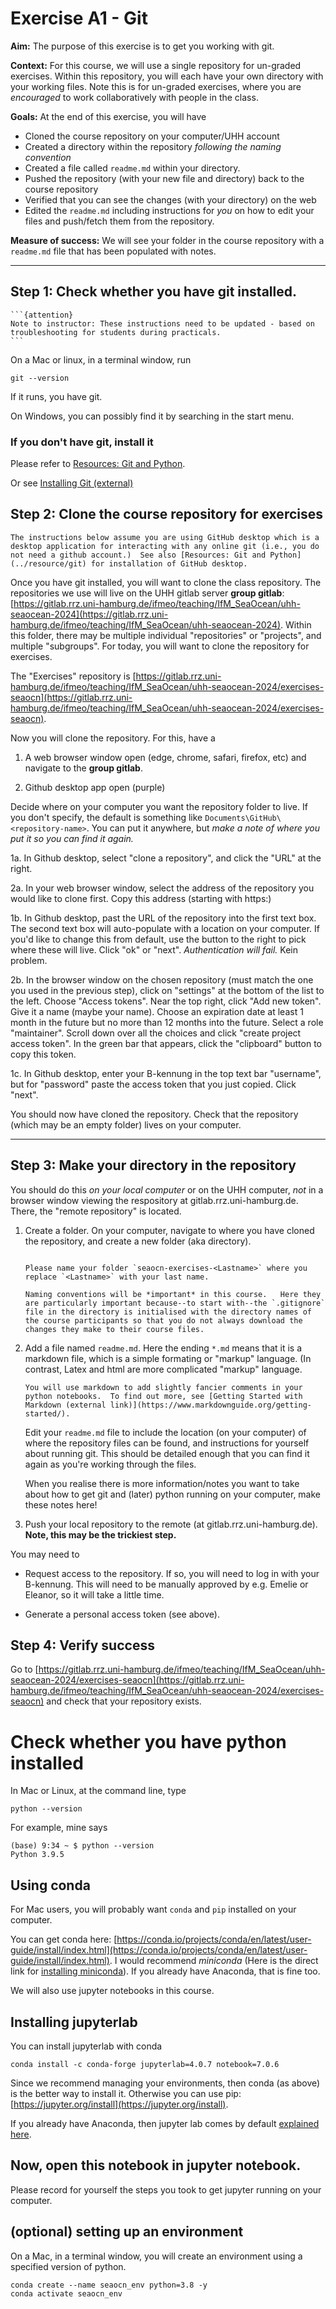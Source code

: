 # Exercise A1 - Git 


**Aim:** The purpose of this exercise is to get you working with git.

**Context:** For this course, we will use a single repository for un-graded exercises.  Within this repository, you will each have your own directory with your working files.  Note this is for un-graded exercises, where you are *encouraged* to work collaboratively with people in the class.

**Goals:** At the end of this exercise, you will have

- Cloned the course repository on your computer/UHH account
- Created a directory within the repository *following the naming convention*
- Created a file called `readme.md` within your directory.
- Pushed the repository (with your new file and directory) back to the course repository
- Verified that you can see the changes (with your directory) on the web
- Edited the `readme.md` including instructions for *you* on how to edit your files and push/fetch them from the repository.

**Measure of success:** We will see your folder in the course repository with a `readme.md` file that has been populated with notes.

<hr>

## Step 1: Check whether you have git installed.

````{margin}
```{attention}
Note to instructor: These instructions need to be updated - based on troubleshooting for students during practicals.
```
````
On a Mac or linux, in a terminal window, run

```
git --version
```
If it runs, you have git.

On Windows, you can possibly find it by searching in the start menu.



### If you don't have git, install it

Please refer to [Resources: Git and Python](../resource/git).

Or see [Installing Git (external)](https://www.linode.com/docs/guides/how-to-install-git-on-linux-mac-and-windows/)

## Step 2: Clone the course repository for exercises
  
```{note}
The instructions below assume you are using GitHub desktop which is a desktop application for interacting with any online git (i.e., you do not need a github account.)  See also [Resources: Git and Python](../resource/git) for installation of GitHub desktop.
```

Once you have git installed, you will want to clone the class repository.  The repositories we use will live on the UHH gitlab server **group gitlab**: [https://gitlab.rrz.uni-hamburg.de/ifmeo/teaching/IfM_SeaOcean/uhh-seaocean-2024](https://gitlab.rrz.uni-hamburg.de/ifmeo/teaching/IfM_SeaOcean/uhh-seaocean-2024). Within this folder, there may be multiple individual "repositories" or "projects", and multiple "subgroups".  For today, you will want to clone the repository for exercises.

The "Exercises" repository is [https://gitlab.rrz.uni-hamburg.de/ifmeo/teaching/IfM_SeaOcean/uhh-seaocean-2024/exercises-seaocn](https://gitlab.rrz.uni-hamburg.de/ifmeo/teaching/IfM_SeaOcean/uhh-seaocean-2024/exercises-seaocn).

Now you will clone the repository.  For this, have a

1. A web browser window open (edge, chrome, safari, firefox, etc) and navigate to the **group gitlab**.  

2. Github desktop app open (purple)

Decide where on your computer you want the repository folder to live.  If you don't specify, the default is something like `Documents\GitHub\<repository-name>`. You can put it anywhere, but *make a note of where you put it so you can find it again.*

1a. In Github desktop, select "clone a repository", and click the "URL" at the right.

2a.  In your web browser window, select the address of the repository you would like to clone first.  Copy this address (starting with https:)

1b. In Github desktop, past the URL of the repository into the first text box.  The second text box will auto-populate with a location on your computer.  If you'd like to change this from default, use the button to the right to pick where these will live.  Click "ok" or "next".  *Authentication will fail.* Kein problem.

2b. In the browser window on the chosen repository (must match the one you used in the previous step), click on "settings" at the bottom of the list to the left.  Choose "Access tokens".  Near the top right, click "Add new token".  Give it a name (maybe your name).  Choose an expiration date at least 1 month in the future but no more than 12 months into the future.  Select a role "maintainer".  Scroll down over all the choices and click "create project access token".  In the green bar that appears, click the "clipboard" button to copy this token.

1c.  In Github desktop, enter your B-kennung in the top text bar "username", but for "password" paste the access token that you just copied.  Click "next".

You should now have cloned the repository.  Check that the repository (which may be an empty folder) lives on your computer.  

<hr>

## Step 3: Make your directory in the repository 

You should do this *on your local computer* or on the UHH computer, *not* in a browser window viewing the respository at gitlab.rrz.uni-hamburg.de.  There, the "remote repository" is located.

1. Create a folder. On your computer, navigate to where you have cloned the repository, and create a new folder (aka directory).  

    ```{admonition} Naming convention: your folder

    Please name your folder `seaocn-exercises-<Lastname>` where you replace `<Lastname>` with your last name.

    Naming conventions will be *important* in this course.   Here they are particularly important because--to start with--the `.gitignore` file in the directory is initialised with the directory names of the course participants so that you do not always download the changes they make to their course files.  
    ```

2. Add a file named `readme.md`.  Here the ending `*.md` means that it is a markdown file, which is a simple formating or "markup" language.  (In contrast, Latex and html are more complicated "markup" language.

    ```{seealso}
    You will use markdown to add slightly fancier comments in your python notebooks.  To find out more, see [Getting Started with Markdown (external link)](https://www.markdownguide.org/getting-started/).
    ```
    
    Edit your `readme.md` file to include the location (on your computer) of where the repository files can be found, and instructions for yourself about running git.  This should be detailed enough that you can find it again as you're working through the files. 

    When you realise there is more information/notes you want to take about how to get git and (later) python running on your computer, make these notes here!
    
3. Push your local repository to the remote (at gitlab.rrz.uni-hamburg.de).  **Note, this may be the trickiest step.**

You may need to 

- Request access to the repository.  If so, you will need to log in with your B-kennung.  This will need to be manually approved by e.g. Emelie or Eleanor, so it will take a little time.

- Generate a personal access token (see above).


## Step 4: Verify success

Go to [https://gitlab.rrz.uni-hamburg.de/ifmeo/teaching/IfM_SeaOcean/uhh-seaocean-2024/exercises-seaocn](https://gitlab.rrz.uni-hamburg.de/ifmeo/teaching/IfM_SeaOcean/uhh-seaocean-2024/exercises-seaocn) and check that your repository exists.

# Check whether you have python installed

In Mac or Linux, at the command line, type
```
python --version
```

For example, mine says
```
(base) 9:34 ~ $ python --version
Python 3.9.5
```

## Using conda

For Mac users, you will probably want `conda` and `pip` installed on your computer.

You can get conda here: [https://conda.io/projects/conda/en/latest/user-guide/install/index.html](https://conda.io/projects/conda/en/latest/user-guide/install/index.html).  I would recommend *miniconda* (Here is the direct link for [installing miniconda](https://docs.anaconda.com/free/miniconda/miniconda-install/)).  If you already have Anaconda, that is fine too.

We will also use jupyter notebooks in this course.

## Installing jupyterlab

You can install jupyterlab with conda

    conda install -c conda-forge jupyterlab=4.0.7 notebook=7.0.6

Since we recommend managing your environments, then conda (as above) is the better way to install it.  Otherwise you can use pip: [https://jupyter.org/install](https://jupyter.org/install).

If you already have Anaconda, then jupyter lab comes by default [explained here](https://test-jupyter.readthedocs.io/en/latest/install.html).

## Now, open this notebook in jupyter notebook.

Please record for yourself the steps you took to get jupyter running on your computer.

## (optional) setting up an environment

On a Mac, in a terminal window, you will create an environment using a specified version of python.

```
conda create --name seaocn_env python=3.8 -y
conda activate seaocn_env
```

